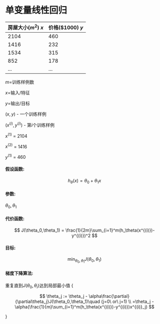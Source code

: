 # 单变量线性回归

房屋大小($m^2$) $x$|价格($1000) $y$
--|:--
2104|460
1416|232
1534|315
852|178
...|...

$m$=训练样例数

$x$=输入/特征

$y$=输出/目标

$(x,y)$ - 一个训练样例

$(x^{(i)},y^{(i)})$ - 第$i$个训练样例

$x^{(1)}$ = 2104

$x^{(2)}$ = 1416

$y^{(1)}$ = 460

#### 假设函数:
$$h_\theta(x) = \theta_0 + \theta_1x$$

#### 参数:
$\theta_0,\theta_1$

#### 代价函数:
$$
J(\theta_0,\theta_1) = \frac{1}{2m}\sum_{i=1}^m(h_\theta(x^{(i)})-y^{(i)})^2
$$

#### 目标:
$$\min_{\theta_0,\theta_1}J(\theta_0,\theta_1)$$

#### 梯度下降算法:

重复直到$J(\theta_0,\theta_i)$达到局部最小值 {

$$
\theta_j := \theta_j - \alpha\frac{\partial}{\partial\theta_j}J(\theta_0,\theta_1)\quad (j=0\ or\  j=1)
\\
=\theta_j - \alpha(\frac{1}{m}\sum_{i=1}^m(h_\theta(x^{(i)})-y^{(i)})x^{(i)}_j)
$$

}